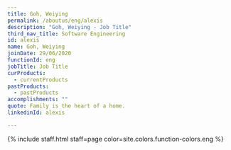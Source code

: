 ```yaml
---
title: Goh, Weiying
permalink: /aboutus/eng/alexis
description: "Goh, Weiying - Job Title"
third_nav_title: Software Engineering
id: alexis
name: Goh, Weiying
joinDate: 29/06/2020
functionId: eng
jobTitle: Job Title
curProducts:
  - currentProducts
pastProducts:
  - pastProducts
accomplishments: ""
quote: Family is the heart of a home.
linkedinId: alexis

---
```


{% include staff.html staff=page color=site.colors.function-colors.eng %}
